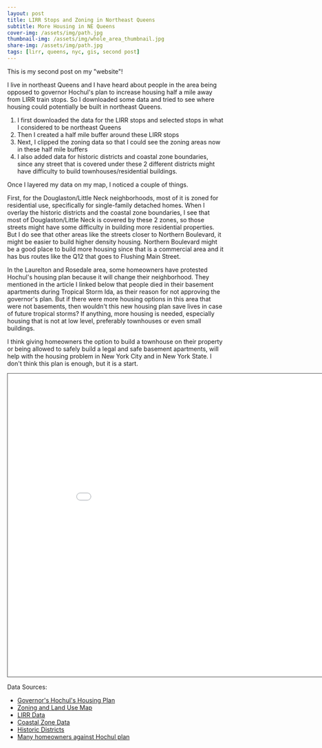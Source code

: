 ```yaml
---
layout: post
title: LIRR Stops and Zoning in Northeast Queens
subtitle: More Housing in NE Queens
cover-img: /assets/img/path.jpg
thumbnail-img: /assets/img/whole_area_thumbnail.jpg
share-img: /assets/img/path.jpg
tags: [lirr, queens, nyc, gis, second post]
---
```

This is my second post on my "website"!

I live in northeast Queens and I have heard about people in the area being opposed to governor Hochul's plan to increase housing half a mile away from LIRR train stops. So I downloaded some data and tried to see where housing could potentially be built in northeast Queens. 

1. I first downloaded the data for the LIRR stops and selected stops in what I considered to be northeast Queens
2. Then I created a half mile buffer around these LIRR stops
3. Next, I clipped the zoning data so that I could see the zoning areas now in these half mile buffers
4. I also added data for historic districts and coastal zone boundaries, since any street that is covered under these 2 different districts might have difficulty to build townhouses/residential buildings.

Once I layered my data on my map, I noticed a couple of things.

First, for the Douglaston/Little Neck neighborhoods, most of it is zoned for residential use, specifically for single-family detached homes. When I overlay the historic districts and the coastal zone boundaries, I see that most of Douglaston/Little Neck is covered by these 2 zones, so those streets might have some difficulty in building more residential properties. But I do see that other areas like the streets closer to Northern Boulevard, it might be easier to build higher density housing. Northern Boulevard might be a good place to build more housing since that is a commercial area and it has bus routes like the Q12 that goes to Flushing Main Street. 

In the Laurelton and Rosedale area, some homeowners have protested Hochul's housing plan because it will change their neighborhood. They mentioned in the article I linked below that people died in their basement apartments during Tropical Storm Ida, as their reason for not approving the governor's plan. But if there were more housing options in this area that were not basements, then wouldn't this new housing plan save lives in case of future tropical storms? If anything, more housing is needed, especially housing that is not at low level, preferably townhouses or even small buildings. 

I think giving homeowners the option to build a townhouse on their property or being allowed to safely build a legal and safe basement apartments, will help with the housing problem in New York City and in New York State. I don't think this plan is enough, but it is a start. 


<iframe src="/LIRR_NE_Queens.html" height="705px" width="920px" style="border: 1px solid #464646;" allowfullscreen="" allow="autoplay"> </iframe>

Data Sources:
* [Governor's Hochul's Housing Plan](https://www.governor.ny.gov/programs/new-york-housing-compact)
* [Zoning and Land Use Map](https://zola.planning.nyc.gov/)
* [LIRR Data](https://data.ny.gov/Transportation/Long-Island-Railroad-Map/jbqr-kiev)
* [Coastal Zone Data](https://www.nyc.gov/site/planning/data-maps/open-data/dwn-wrp.page)
* [Historic Districts](https://data.cityofnewyork.us/Housing-Development/Historic-Districts/xbvj-gfnw)
* [Many homeowners against Hochul plan](https://www.qchron.com/editions/queenswide/many-homeowners-against-hochul-plan/article_412b484f-890e-598a-b7f1-bdfa98350798.html)


